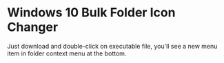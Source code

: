 # Windows 10 Bulk Folder Icon Changer
 Just download and double-click on executable file, you'll see a new menu item in folder context menu at the bottom.
